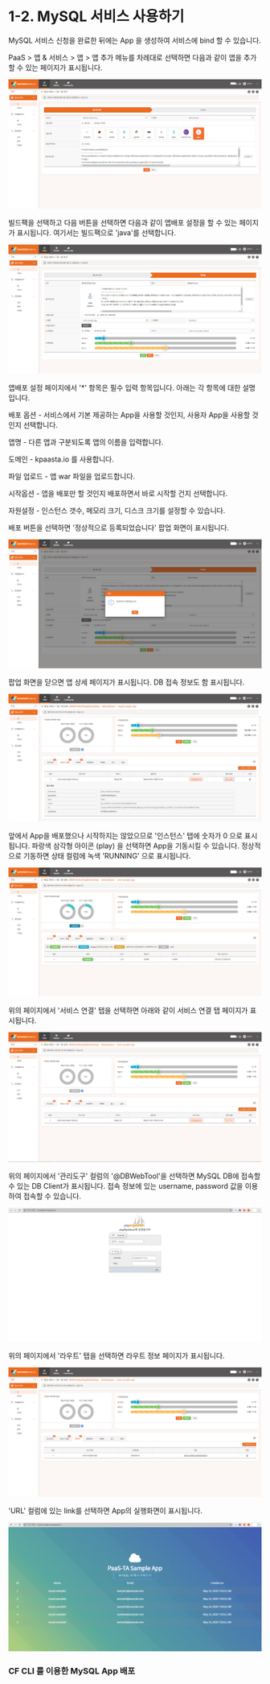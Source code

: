 # 1-2. MySQL 서비스 사용하기

MySQL 서비스 신청을 완료한 뒤에는 App 을 생성하여 서비스에 bind 할 수 있습니다.

PaaS &gt; 앱 & 서비스 &gt; 앱 &gt; 앱 추가 메뉴를 차례대로 선택하면 다음과 같이 앱을 추가할 수 있는 페이지가 표시됩니다.

![](../.gitbook/assets/mysql_-_-_-1.png)

빌드팩을 선택하고 다음 버튼을 선택하면 다음과 같이 앱배포 설정을 할 수 있는 페이지가 표시됩니다. 여기서는 빌드팩으로 'java'를 선택합니다.

![](../.gitbook/assets/mysql_-_-_-2.png)

앱배포 설정 페이지에서 '\*' 항목은 필수 입력 항목입니다. 아래는 각 항목에 대한 설명입니다.

배포 옵션 - 서비스에서 기본 제공하는 App을 사용할 것인지, 사용자 App을 사용할 것인지 선택합니다.

앱명 - 다른 앱과 구분되도록 앱의 이름을 입력합니다.

도메인 - kpaasta.io 를 사용합니다.

파일 업로드 - 앱 war 파일을 업로드합니다.

시작옵션 - 앱을 배포만 할 것인지 배포하면서 바로 시작할 건지 선택합니다.

자원설정 - 인스턴스 갯수, 메모리 크기, 디스크 크기를 설정할 수 있습니다.



배포 버튼을 선택하면 '정상적으로 등록되었습니다' 팝업 화면이 표시됩니다.

![](../.gitbook/assets/mysql_-_-_-3.png)

팝업 화면을 닫으면 앱 상세 페이지가 표시됩니다. DB 접속 정보도 함 표시됩니다.

![](../.gitbook/assets/mysql_-_-_-4_.png)

앞에서 App을 배포했으나 시작하지는 않았으므로 '인스턴스' 탭에 숫자가 0 으로 표시됩니다. 파랑색 삼각형 아이콘 \(play\) 을 선택하면 App을 기동시킬 수 있습니다. 정상적으로 기동하면 상태 컬럼에 녹색 'RUNNING' 으로 표시됩니다.

![](../.gitbook/assets/mysql_-_-1-1.png)

위의 페이지에서 '서비스 연결' 탭을 선택하면 아래와 같이 서비스 연결 탭 페이지가 표시됩니다.

![](../.gitbook/assets/mysql_-_-2.png)

위의 페이지에서 '관리도구' 컬럼의 '@DBWebTool'을 선택하면 MySQL DB에 접속할 수 있는 DB Client가 표시됩니다. 접속 정보에 있는 username, password 값을 이용하여 접속할 수 있습니다.

![](../.gitbook/assets/mysql_-_dbclient_%20%281%29.png)

위의 페이지에서 '라우트' 탭을 선택하면 라우트 정보 페이지가 표시됩니다.

![](../.gitbook/assets/mysql_-_-3.png)

'URL' 컬럼에 있는 link를 선택하면 App의 실행화면이 표시됩니다.

![](../.gitbook/assets/mysql-sample-app.png)



### CF CLI 를 이용한 MySQL App 배포



